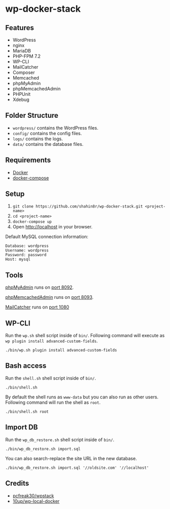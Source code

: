 # wp-docker-stack

## Features

- WordPress
- nginx
- MariaDB
- PHP-FPM 7.2
- WP-CLI
- MailCatcher
- Composer
- Memcached
- phpMyAdmin
- phpMemcachedAdmin
- PHPUnit
- Xdebug

## Folder Structure

- `wordpress/` contains the WordPress files.
- `config/` contains the config files.
- `logs/` contains the logs.
- `data/` contains the database files.

## Requirements

* [Docker](https://www.docker.com/)
* [docker-compose](https://docs.docker.com/compose/)

## Setup

1. `git clone https://github.com/shahin8r/wp-docker-stack.git <project-name>`
1. `cd <project-name>`
1. `docker-compose up`
1. Open [http://localhost](http://localhost) in your browser.

Default MySQL connection information:

```
Database: wordpress
Username: wordpress
Password: password
Host: mysql
```

## Tools

[phpMyAdmin](https://www.phpmyadmin.net) runs on [port 8092](http://localhost:8092).

[phpMemcachedAdmin](https://github.com/elijaa/phpmemcachedadmin) runs on [port 8093](http://localhost:8093).

[MailCatcher](https://github.com/alexandresalome/mailcatcher) runs on [port 1080](http://localhost:1080)

## WP-CLI

Run the `wp.sh` shell script inside of `bin/`. Following command will execute as `wp plugin install advanced-custom-fields`.

```
./bin/wp.sh plugin install advanced-custom-fields
```

## Bash access

Run the `shell.sh` shell script inside of `bin/`.

```
./bin/shell.sh
```
By default the shell runs as `www-data` but you can also run as other users. Following command will run the shell as `root`.
```
./bin/shell.sh root
```

## Import DB

Run the `wp_db_restore.sh` shell script inside of `bin/`. 
```
./bin/wp_db_restore.sh import.sql
```

You can also search-replace the site URL in the new database.
```
./bin/wp_db_restore.sh import.sql '//oldsite.com' '//localhost'
```

## Credits
- [pcfreak30/wpstack](https://github.com/pcfreak30/wpstack)
- [10up/wp-local-docker](https://github.com/10up/wp-local-docker/)
